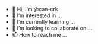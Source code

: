 - 👋 Hi, I’m @can-crk
- 👀 I’m interested in ...
- 🌱 I’m currently learning ...
- 💞️ I’m looking to collaborate on ...
- 📫 How to reach me ...

<!---
can-crk/can-crk is a ✨ special ✨ repository because its `README.md` (this file) appears on your GitHub profile.
You can click the Preview link to take a look at your changes.
--->
